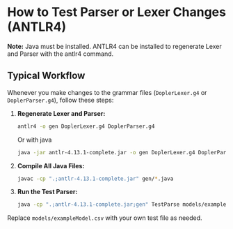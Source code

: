 # How to Test Parser or Lexer Changes (ANTLR4)

**Note:** Java must be installed. ANTLR4 can be installed to regenerate Lexer and Parser with the antlr4 command.

## Typical Workflow

Whenever you make changes to the grammar files (`DoplerLexer.g4` or `DoplerParser.g4`), follow these steps:

1. **Regenerate Lexer and Parser:**
	```sh
	antlr4 -o gen DoplerLexer.g4 DoplerParser.g4
	```
    Or with java
    ```sh
	java -jar antlr-4.13.1-complete.jar -o gen DoplerLexer.g4 DoplerParser.g4
	```

2. **Compile All Java Files:**
	```sh
	javac -cp ".;antlr-4.13.1-complete.jar" gen/*.java
	```

3. **Run the Test Parser:**
	```sh
	java -cp ".;antlr-4.13.1-complete.jar;gen" TestParse models/exampleModel.csv
	```

Replace `models/exampleModel.csv` with your own test file as needed.
